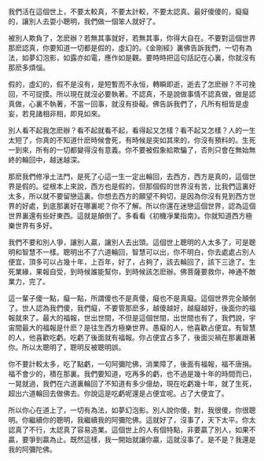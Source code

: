 我們活在這個世上，不要太較真，不要太計較，不要太認真。最好傻傻的，癡癡的，讓別人去耍小聰明，我們做一個笨人就好了。

被別人欺負了，怎麽辦？若無其事就好，若無其事，你得大自在。不要對這個世界那麽認真，你要知道一切都是假的，虛幻的。《金剛經》裏佛告訴我們，一切有為法，如夢幻泡影，如露亦如電，應作如是觀。要時時把這句話記在心裏，你就沒有那麽多煩惱。

假的，虛幻的，假不是沒有，是短暫而不永恒，轉瞬即逝，逝去了怎麽辦？不可挽回，不可捉摸。所以現在就沒必要執著。不認真，不是說做事情不認真做，做是認真做，心裏不執著，不當一回事，就沒有掛礙。佛告訴我們了，凡所有相皆是虛妄，若見諸相非相，即見如來。

別人看不起我怎麽辦？看不起就看不起，看得起又怎樣？看不起又怎樣？人的一生太短了，你真的不知道什麽時候會死，有時候是突如其來的，你沒有預料的。生死一到來，所有的一切都變得沒有意義。你不要被假象給欺騙了，否則只會在無始無終的輪回中，越迷越深。

那麽我們修凈土法門，是死了心這一生一定出輪回，去西方，西方是真的，這個世界是假的。從根本上來說，西方也是假的，但那個假的世界沒有苦，比我們這裏好太多，所以就不要留戀這裏。你想去西方的願望不夠切，是因為你沒有見到西方世界的好處，到底那裏好在哪裏呢？你不了解。所以你還在迷戀這個世界，認為這個世界裏還有些好東西。這就是顛倒了。多看看《初機凈業指南》。你就知道西方極樂世界有多好。

我們不要和別人爭，讓別人贏，讓別人去出頭。這個世上聰明的人太多了，可是聰明和智慧不一樣。聰明出不了六道輪回，智慧可以出，你不明白，你去處處占別人便宜，頂多可以占幾十年，上百年，好了，占夠了，該去輪回了，該下三途了。生死業緣，果報自受，到時候誰能幫你，到時候該怎麽辦。佛菩薩要救你，神通不敵業力，完了。

這一輩子傻一點，癡一點，所謂傻也不是真傻，癡也不是真癡。這個世界完全顛倒了。世人認為我們傻，我們癡，不要管那麽多，越傻越好，越癡越好，後面你的福報就來了。最大的福報，世出世間，不但是這個世間，出世間也有了，我們說，宇宙間最大的福報是什麽？是往生西方極樂世界。愚癡的人，他喜歡占便宜。有智慧的人，他喜歡吃虧。吃虧了後面就有福報。你占便宜占多了，後面災禍在那裏跟著你。所以太聰明了，聰明反被聰明誤。

你不要計較太多，吃了點虧，一句阿彌陀佛，消業障了，後面有福報，福不唐捐。福不會少的，積在那裏。我們要知道，吃再多的虧，也不過是幾十年的時間而已，一晃就過，我們在六道裏輪回了不知道有多少億劫，現在吃虧幾十年，就了生死，超出六道輪回去做佛去。你說這是吃虧呢還是占便宜呢。占了大便宜了。

所以你心在道上了，一切有為法，如夢幻泡影。別人說你傻，對，我很傻，你很聰明。你繼續你的聰明，我繼續我的阿彌陀佛。這就好了，沒事了，天下太平。你太認真了不行，太認真了容易造業。這個世上的人有個特點，非要贏了別人，如果不贏，要爭到贏為止。既然這樣，我一開始就讓你贏，這就沒事了。是不是？我還是我的阿彌陀佛。
　
